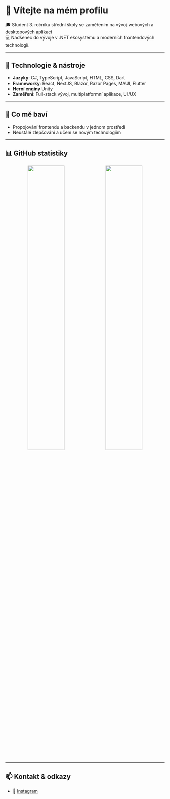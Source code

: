 # 👋 Vítejte na mém profilu

🎓 Student 3. ročníku střední školy se zaměřením na vývoj webových a desktopových aplikací <br/>
💻 Nadšenec do vývoje v .NET ekosystému a moderních frontendových technologií.

---

## 🧰 Technologie & nástroje

- **Jazyky**: C#, TypeScript, JavaScript, HTML, CSS, Dart  
- **Frameworky**: React, NextJS, Blazor, Razor Pages, MAUI, Flutter
- **Herní enginy** Unity 
- **Zaměření**: Full-stack vývoj, multiplatformní aplikace, UI/UX

---

## 🚀 Co mě baví

- Propojování frontendu a backendu v jednom prostředí  
- Neustálé zlepšování a učení se novým technologiím  

---

## 📊 GitHub statistiky

<div align="center">
  <img src="https://github-readme-stats.vercel.app/api?username=tomasdavid&show_icons=true&theme=github_dark&hide=issues&rank_icon=github" width="48%" />
  <img src="https://github-readme-stats.vercel.app/api/top-langs/?username=tomasdavid&layout=compact&langs_count=6&theme=github_dark" width="48%" />
</div>

---

## 📫 Kontakt & odkazy

- 📸 [Instagram](https://www.instagram.com/tomas.webp/)  
